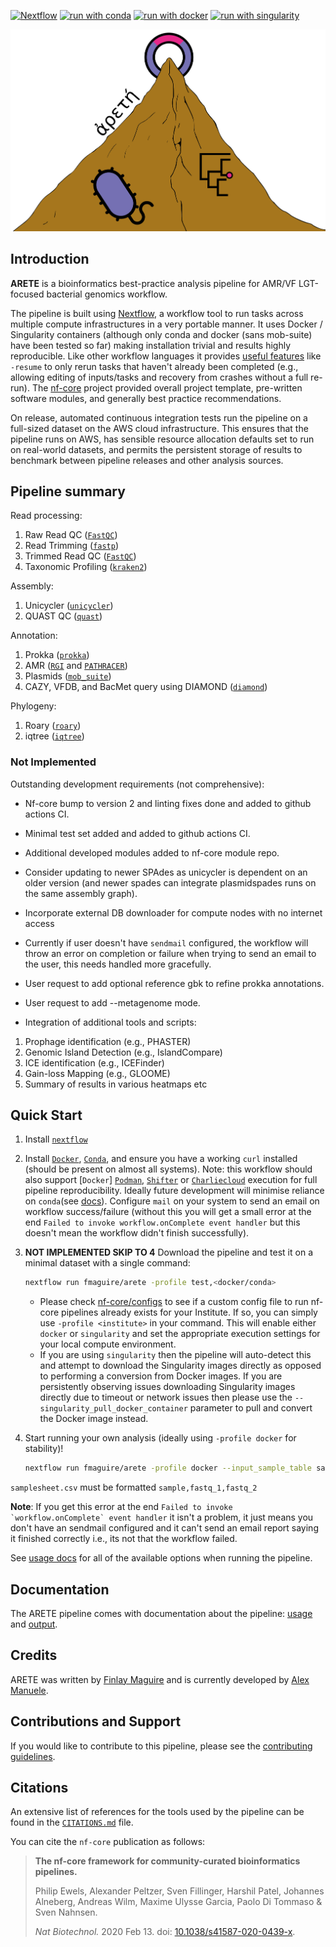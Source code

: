 <!--[![GitHub Actions CI Status](https://github.com/fmaguire/arete/workflows/nf-core%20CI/badge.svg)](https://github.com/fmaguire/arete/actions?query=workflow%3A%22nf-core+CI%22)-->
<!--[![GitHub Actions Linting Status](https://github.com/fmaguire/arete/workflows/nf-core%20linting/badge.svg)](https://github.com/fmaguire/arete/actions?query=workflow%3A%22nf-core+linting%22)-->
<!--[![Cite with Zenodo](http://img.shields.io/badge/DOI-10.5281/zenodo.XXXXXXX-1073c8?labelColor=000000)](https://doi.org/10.5281/zenodo.XXXXXXX)-->

[![Nextflow](https://img.shields.io/badge/nextflow%20DSL2-%E2%89%A521.03.0--edge-23aa62.svg?labelColor=000000)](https://www.nextflow.io/)
[![run with conda](http://img.shields.io/badge/run%20with-conda-3EB049?labelColor=000000&logo=anaconda)](https://docs.conda.io/en/latest/)
[![run with docker](https://img.shields.io/badge/run%20with-docker-0db7ed?labelColor=000000&logo=docker)](https://www.docker.com/)
[![run with singularity](https://img.shields.io/badge/run%20with-singularity-1d355c.svg?labelColor=000000)](https://sylabs.io/docs/)


![aretelogo](docs/images/arete_logo.png)

## Introduction

<!-- TODO nf-core: Write a 1-2 sentence summary of what data the pipeline is for and what it does -->
**ARETE** is a bioinformatics best-practice analysis pipeline for AMR/VF LGT-focused bacterial genomics workflow.

The pipeline is built using [Nextflow](https://www.nextflow.io), a workflow tool to run tasks across multiple compute infrastructures in a very portable manner. It uses Docker / Singularity containers (although only conda and docker (sans mob-suite) have been tested so far) making installation trivial and results highly reproducible.
Like other workflow languages it provides [useful features](https://www.nextflow.io/docs/latest/getstarted.html#modify-and-resume) like `-resume` to only rerun tasks that haven't already been completed (e.g., allowing editing of inputs/tasks and recovery from crashes without a full re-run).
The [nf-core](https://nf-cor.re) project provided overall project template, pre-written software modules, and generally best practice recommendations.

<!-- TODO nf-core: Add full-sized test dataset and amend the paragraph below if applicable -->
On release, automated continuous integration tests run the pipeline on a full-sized dataset on the AWS cloud infrastructure. This ensures that the pipeline runs on AWS, has sensible resource allocation defaults set to run on real-world datasets, and permits the persistent storage of results to benchmark between pipeline releases and other analysis sources.

## Pipeline summary

<!-- TODO nf-core: Fill in short bullet-pointed list of the default steps in the pipeline -->

Read processing:
1. Raw Read QC ([`FastQC`](https://www.bioinformatics.babraham.ac.uk/projects/fastqc/))
2. Read Trimming ([`fastp`](https://github.com/OpenGene/fastp))
3. Trimmed Read QC ([`FastQC`](https://www.bioinformatics.babraham.ac.uk/projects/fastqc/))
4. Taxonomic Profiling ([`kraken2`](http://ccb.jhu.edu/software/kraken2/))

Assembly:
1. Unicycler ([`unicycler`](https://github.com/rrwick/Unicycler))
2. QUAST QC ([`quast`](http://quast.sourceforge.net/))

Annotation:
1. Prokka ([`prokka`](https://github.com/tseemann/prokka))
2. AMR ([`RGI`](https://github.com/arpcard/rgi) and [`PATHRACER`](http://cab.spbu.ru/software/pathracer))
3. Plasmids ([`mob_suite`](https://github.com/phac-nml/mob-suite))
4. CAZY, VFDB, and BacMet query using DIAMOND ([`diamond`](https://github.com/bbuchfink/diamond))

Phylogeny:
1. Roary ([`roary`](https://sanger-pathogens.github.io/Roary/))
2. iqtree ([`iqtree`](http://www.iqtree.org/))

### Not Implemented

Outstanding development requirements (not comprehensive):

- Nf-core bump to version 2 and linting fixes done and added to github actions CI.

- Minimal test set added and added to github actions CI.

- Additional developed modules added to nf-core module repo.

- Consider updating to newer SPAdes as unicycler is dependent on an older version (and newer spades can integrate plasmidspades runs on the same assembly graph).

- Incorporate external DB downloader for compute nodes with no internet access

- Currently if user doesn't have `sendmail` configured, the workflow will throw an error on completion or failure when trying to send an email to the user, this needs handled more gracefully.

- User request to add optional reference gbk to refine prokka annotations.

- User request to add --metagenome mode.

- Integration of additional tools and scripts:

1. Prophage identification (e.g., PHASTER)
2. Genomic Island Detection (e.g., IslandCompare)
3. ICE identification (e.g., ICEFinder)
4. Gain-loss Mapping (e.g., GLOOME)
5. Summary of results in various heatmaps etc

## Quick Start

1. Install [`nextflow`](https://nf-co.re/usage/installation)

2. Install [`Docker`](https://www.docker.com), [`Conda`](https://conda.io/miniconda.html), and ensure you have a working `curl` installed (should be present on almost all systems).
Note: this workflow should also support [`Docker`] [`Podman`](https://podman.io/), [`Shifter`](https://nersc.gitlab.io/development/shifter/how-to-use/) or [`Charliecloud`](https://hpc.github.io/charliecloud/) execution for full pipeline reproducibility. Ideally future development will minimise reliance on `conda`(see [docs](https://nf-co.re/usage/configuration#basic-configuration-profiles)). Configure `mail` on your system to send an email on workflow success/failure (without this you will get a small error at the end `Failed to invoke workflow.onComplete event handler` but this doesn't mean the workflow didn't finish successfully).

3. **NOT IMPLEMENTED SKIP TO 4** Download the pipeline and test it on a minimal dataset with a single command:

    ```bash
    nextflow run fmaguire/arete -profile test,<docker/conda>
    ```

    * Please check [nf-core/configs](https://github.com/nf-core/configs#documentation) to see if a custom config file to run nf-core pipelines already exists for your Institute. If so, you can simply use `-profile <institute>` in your command. This will enable either `docker` or `singularity` and set the appropriate execution settings for your local compute environment.
    * If you are using `singularity` then the pipeline will auto-detect this and attempt to download the Singularity images directly as opposed to performing a conversion from Docker images. If you are persistently observing issues downloading Singularity images directly due to timeout or network issues then please use the `--singularity_pull_docker_container` parameter to pull and convert the Docker image instead.

3. Start running your own analysis (ideally using `-profile docker` for stability)!

    ```bash
    nextflow run fmaguire/arete -profile docker --input_sample_table samplesheet.csv --reference_genome efaecium_DO.fasta --outgroup_genome test/E_hirae_ATCC9790_GCF_000271405.2_ASM27140v2_genomic.fna
    ```
`samplesheet.csv` must be formatted `sample,fastq_1,fastq_2`



**Note**: If you get this error at the end ```Failed to invoke `workflow.onComplete` event handler``` it isn't a problem, it just means you don't have an sendmail   configured and it can't send an email report saying it finished correctly i.e., its not that the workflow failed.

See [usage docs](docs/usage.md) for all of the available options when running the pipeline.

## Documentation

The ARETE pipeline comes with documentation about the pipeline: [usage](docs/usage.md) and [output](docs/output.md).

## Credits

ARETE was written by [Finlay Maguire](https://github.com/fmaguire) and is currently developed by [Alex Manuele](https://github.com/alexmanuele).

## Contributions and Support

If you would like to contribute to this pipeline, please see the [contributing guidelines](.github/CONTRIBUTING.md).


## Citations

<!-- TODO nf-core: Add citation for pipeline after first release. Uncomment lines below and update Zenodo doi and badge at the top of this file. -->
<!-- If you use  nf-core/arete for your analysis, please cite it using the following doi: [10.5281/zenodo.XXXXXX](https://doi.org/10.5281/zenodo.XXXXXX) -->

An extensive list of references for the tools used by the pipeline can be found in the [`CITATIONS.md`](CITATIONS.md) file.

You can cite the `nf-core` publication as follows:

> **The nf-core framework for community-curated bioinformatics pipelines.**
>
> Philip Ewels, Alexander Peltzer, Sven Fillinger, Harshil Patel, Johannes Alneberg, Andreas Wilm, Maxime Ulysse Garcia, Paolo Di Tommaso & Sven Nahnsen.
>
> _Nat Biotechnol._ 2020 Feb 13. doi: [10.1038/s41587-020-0439-x](https://dx.doi.org/10.1038/s41587-020-0439-x).
